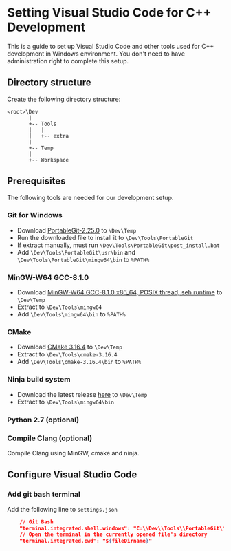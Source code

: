 # Setting Visual Studio Code for C++ Development

This is a guide to set up Visual Studio Code and other tools used for C++ development in Windows environment.
You don't need to have administration right to complete this setup.

## Directory structure
Create the following directory structure:
```
<root>\Dev
       |
       +-- Tools
       |   |
       |   +-- extra
       |
       +-- Temp
       |
       +-- Workspace
```

## Prerequisites
The following tools are needed for our development setup.

### Git for Windows
- Download [PortableGit-2.25.0](https://github.com/git-for-windows/git/releases/download/v2.25.0.windows.1/PortableGit-2.25.0-64-bit.7z.exe) to `\Dev\Temp`
- Run the downloaded file to install it to `\Dev\Tools\PortableGit`
- If extract manually, must run `\Dev\Tools\PortableGit\post_install.bat`
- Add `\Dev\Tools\PortableGit\usr\bin` and `\Dev\Tools\PortableGit\mingw64\bin` to `%PATH%`

### MinGW-W64 GCC-8.1.0
- Download [MinGW-W64 GCC-8.1.0 x86_64, POSIX thread, seh runtime](https://sourceforge.net/projects/mingw-w64/files/Toolchains%20targetting%20Win64/Personal%20Builds/mingw-builds/8.1.0/threads-posix/seh/x86_64-8.1.0-release-posix-seh-rt_v6-rev0.7z/download) to `\Dev\Temp`
- Extract to `\Dev\Tools\mingw64`
- Add `\Dev\Tools\mingw64\bin` to `%PATH%`

### CMake
- Download [CMake 3.16.4](https://github.com/Kitware/CMake/releases/download/v3.16.4/cmake-3.16.4-win64-x64.zip) to `\Dev\Temp`
- Extract to `\Dev\Tools\cmake-3.16.4`
- Add `\Dev\Tools\cmake-3.16.4\bin` to `%PATH%`

### Ninja build system
- Download the latest release [here](https://github.com/ninja-build/ninja/releases) to `\Dev\Temp`
- Extract to `\Dev\Tools\mingw64\bin`

### Python 2.7 (optional)

### Compile Clang (optional)
Compile Clang using MinGW, cmake and ninja.

## Configure Visual Studio Code
### Add git bash terminal
Add the following line to `settings.json`
```json
    // Git Bash
    "terminal.integrated.shell.windows": "C:\\Dev\\Tools\\PortableGit\\bin\\bash.exe",
    // Open the terminal in the currently opened file's directory
    "terminal.integrated.cwd": "${fileDirname}"
```
